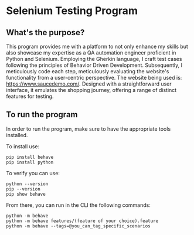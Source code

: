 # Selenium Testing Program

## What's the purpose?
This program provides me with a platform to not only enhance my skills but also showcase my expertise as a QA automation engineer proficient in Python and Selenium. Employing the Gherkin language, I craft test cases following the principles of Behavior Driven Development. Subsequently, I meticulously code each step, meticulously evaluating the website's functionality from a user-centric perspective. The website being used is: https://www.saucedemo.com/. Designed with a straightforward user interface, it emulates the shopping journey, offering a range of distinct features for testing.

## To run the program
In order to run the program, make sure to have the appropriate tools installed. 

To install use:
```
pip install behave
pip install python
```


To verify you can use:
```
python --version
pip --version
pip show behave
```

From there, you can run in the CLI the following commands:
```
python -m behave
python -m behave features/(feature of your choice).feature
python -m behave --tags=@you_can_tag_specific_scenarios
```